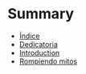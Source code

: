 # Summary

* [Índice](indice.md)
* [Dedicatoria](dedicatoria.md)
* [Introduction](README.md)
* [Rompiendo mitos](chapter1.md)


